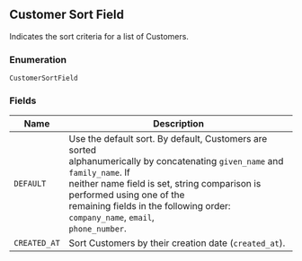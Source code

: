 ## Customer Sort Field

Indicates the sort criteria for a list of Customers.

### Enumeration

`CustomerSortField`

### Fields

| Name | Description |
|  --- | --- |
| `DEFAULT` | Use the default sort. By default, Customers are sorted<br>alphanumerically by concatenating `given_name` and `family_name`. If<br>neither name field is set, string comparison is performed using one of the<br>remaining fields in the following order: `company_name`, `email`,<br>`phone_number`. |
| `CREATED_AT` | Sort Customers by their creation date (`created_at`). |

